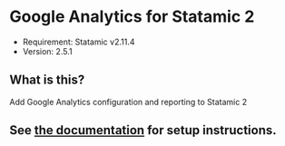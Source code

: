 # Google Analytics for Statamic 2
- Requirement: Statamic v2.11.4
- Version: 2.5.1

## What is this?
Add Google Analytics configuration and reporting to Statamic 2

## See [the documentation](https://statamic.com/marketplace/addons/google-analytics/docs) for setup instructions.
